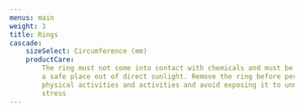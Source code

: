 ```yaml
---
menus: main
weight: 3
title: Rings
cascade:
    sizeSelect: Circumference (mm)
    productCare:
        The ring must not come into contact with chemicals and must be stored in
        a safe place out of direct sunlight. Remove the ring before performing
        physical activities and activities and avoid exposing it to unnecessary
        stress
---
```

